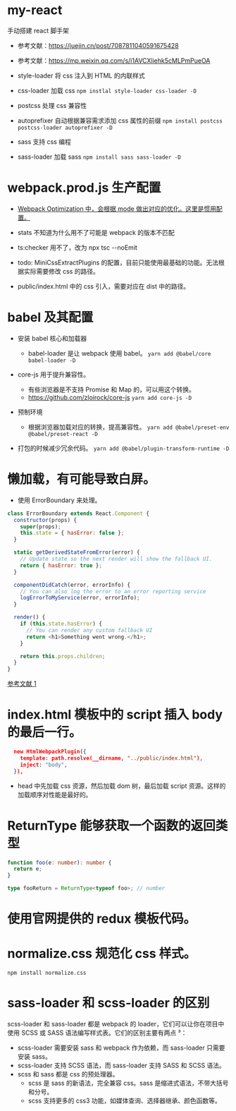 # my-react

手动搭建 react 脚手架

- 参考文献：https://juejin.cn/post/7087811040591675428
- 参考文献：https://mp.weixin.qq.com/s/i1AVCXliehk5cMLPmPueOA

- style-loader 将 css 注入到 HTML 的内联样式
- css-loader 加载 css
  `npm instlal style-loader css-loader -D`

- postcss 处理 css 兼容性
- autoprefixer 自动根据兼容需求添加 css 属性的前缀
  `npm install postcss postcss-loader autoprefixer -D`

- sass 支持 css 编程
- sass-loader 加载 sass
  `npm install sass sass-loader -D`

# webpack.prod.js 生产配置

- [Webpack Optimization 中，会根据 mode 做出对应的优化。这里是惯用配置。](https://webpack.docschina.org/configuration/optimization/)

- stats 不知道为什么用不了可能是 webpack 的版本不匹配

- ts:checker 用不了，改为 npx tsc --noEmit

- todo: MiniCssExtractPlugins 的配置，目前只能使用最基础的功能。无法根据实际需要修改 css 的路径。

- public/index.html 中的 css 引入，需要对应在 dist 中的路径。

# babel 及其配置

- 安装 babel 核心和加载器

  - babel-loader 是让 webpack 使用 babel。
    `yarn add @babel/core babel-loader -D`

- core-js 用于提升兼容性。

  - 有些浏览器是不支持 Promise 和 Map 的，可以用这个转换。
  - https://github.com/zloirock/core-js
    `yarn add core-js -D`

- 预制环境

  - 根据浏览器加载对应的转换，提高兼容性。
    `yarn add @babel/preset-env @babel/preset-react -D`

- 打包的时候减少冗余代码。
  `yarn add @babel/plugin-transform-runtime -D`

# 懒加载，有可能导致白屏。

- 使用 ErrorBoundary 来处理。

```javascript
class ErrorBoundary extends React.Component {
  constructor(props) {
    super(props);
    this.state = { hasError: false };
  }

  static getDerivedStateFromError(error) {
    // Update state so the next render will show the fallback UI.
    return { hasError: true };
  }

  componentDidCatch(error, errorInfo) {
    // You can also log the error to an error reporting service
    logErrorToMyService(error, errorInfo);
  }

  render() {
    if (this.state.hasError) {
      // You can render any custom fallback UI
      return <h1>Something went wrong.</h1>;
    }

    return this.props.children;
  }
}
```

[参考文献 1](https://mp.weixin.qq.com/s/v3r3v2FOMQGunPN1vQh_Wg)

# index.html 模板中的 script 插入 body 的最后一行。

```json
  new HtmlWebpackPlugin({
    template: path.resolve(__dirname, "../public/index.html"),
    inject: "body",
  }),
```

- head 中先加载 css 资源，然后加载 dom 树，最后加载 script 资源。这样的加载顺序对性能是最好的。

# ReturnType 能够获取一个函数的返回类型

```typescript
function foo(e: number): number {
  return e;
}

type fooReturn = ReturnType<typeof foo>; // number
```

# 使用官网提供的 redux 模板代码。

# normalize.css 规范化 css 样式。

```shell
npm install normalize.css
```

# sass-loader 和 scss-loader 的区别

scss-loader 和 sass-loader 都是 webpack 的 loader，它们可以让你在项目中使用 SCSS 或 SASS 语法编写样式表。它们的区别主要有两点 ³：

- scss-loader 需要安装 sass 和 webpack 作为依赖，而 sass-loader 只需要安装 sass。
- scss-loader 支持 SCSS 语法，而 sass-loader 支持 SASS 和 SCSS 语法。
- scss 和 sass 都是 css 的预处理器。
  - scss 是 sass 的新语法，完全兼容 css。sass 是缩进式语法，不带大括号和分号。
  - scss 支持更多的 css3 功能，如媒体查询、选择器继承、颜色函数等。
